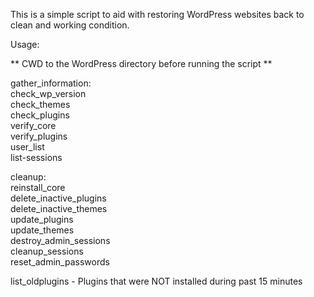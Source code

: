 This is a simple script to aid with restoring WordPress websites back to clean and working condition. 

Usage:

** CWD to the WordPress directory before running the script ** 

gather_information:  
	check_wp_version  
	check_themes  
	check_plugins  
	verify_core  
	verify_plugins  
	user_list  
	list-sessions  
  
cleanup:  
	reinstall_core  
	delete_inactive_plugins  
	delete_inactive_themes  
	update_plugins  
	update_themes  
	destroy_admin_sessions  
	cleanup_sessions  
	reset_admin_passwords  
  
list_oldplugins - Plugins that were NOT installed during past 15 minutes  
